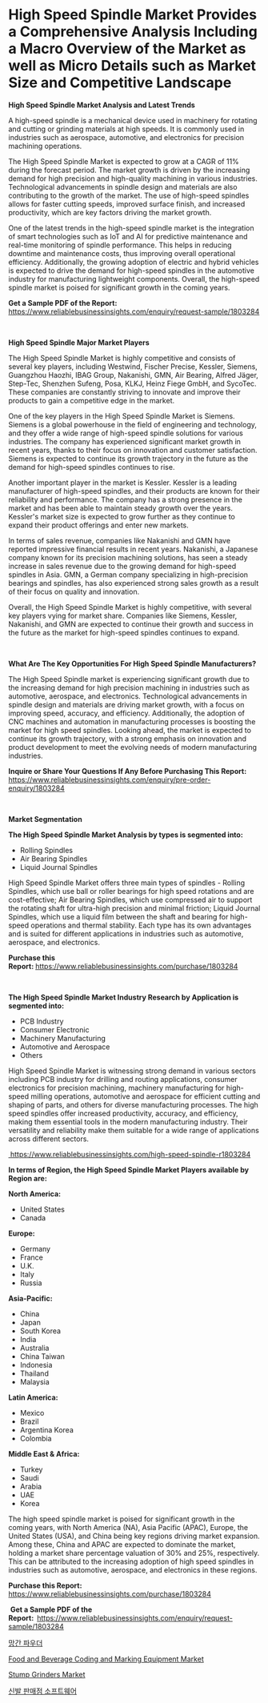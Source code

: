 <p><h1>High Speed Spindle Market Provides a Comprehensive Analysis Including a Macro Overview of the Market as well as Micro Details such as Market Size and Competitive Landscape</h1></p><p><strong>High Speed Spindle Market Analysis and Latest Trends</strong></p>
<p><p>A high-speed spindle is a mechanical device used in machinery for rotating and cutting or grinding materials at high speeds. It is commonly used in industries such as aerospace, automotive, and electronics for precision machining operations.</p><p>The High Speed Spindle Market is expected to grow at a CAGR of 11% during the forecast period. The market growth is driven by the increasing demand for high precision and high-quality machining in various industries. Technological advancements in spindle design and materials are also contributing to the growth of the market. The use of high-speed spindles allows for faster cutting speeds, improved surface finish, and increased productivity, which are key factors driving the market growth.</p><p>One of the latest trends in the high-speed spindle market is the integration of smart technologies such as IoT and AI for predictive maintenance and real-time monitoring of spindle performance. This helps in reducing downtime and maintenance costs, thus improving overall operational efficiency. Additionally, the growing adoption of electric and hybrid vehicles is expected to drive the demand for high-speed spindles in the automotive industry for manufacturing lightweight components. Overall, the high-speed spindle market is poised for significant growth in the coming years.</p></p>
<p><strong>Get a Sample PDF of the Report:&nbsp;</strong> <a href="https://www.reliablebusinessinsights.com/enquiry/request-sample/1803284">https://www.reliablebusinessinsights.com/enquiry/request-sample/1803284</a></p>
<p>&nbsp;</p>
<p><strong>High Speed Spindle Major Market Players</strong></p>
<p><p>The High Speed Spindle Market is highly competitive and consists of several key players, including Westwind, Fischer Precise, Kessler, Siemens, Guangzhou Haozhi, IBAG Group, Nakanishi, GMN, Air Bearing, Alfred Jäger, Step-Tec, Shenzhen Sufeng, Posa, KLKJ, Heinz Fiege GmbH, and SycoTec. These companies are constantly striving to innovate and improve their products to gain a competitive edge in the market.</p><p>One of the key players in the High Speed Spindle Market is Siemens. Siemens is a global powerhouse in the field of engineering and technology, and they offer a wide range of high-speed spindle solutions for various industries. The company has experienced significant market growth in recent years, thanks to their focus on innovation and customer satisfaction. Siemens is expected to continue its growth trajectory in the future as the demand for high-speed spindles continues to rise.</p><p>Another important player in the market is Kessler. Kessler is a leading manufacturer of high-speed spindles, and their products are known for their reliability and performance. The company has a strong presence in the market and has been able to maintain steady growth over the years. Kessler's market size is expected to grow further as they continue to expand their product offerings and enter new markets.</p><p>In terms of sales revenue, companies like Nakanishi and GMN have reported impressive financial results in recent years. Nakanishi, a Japanese company known for its precision machining solutions, has seen a steady increase in sales revenue due to the growing demand for high-speed spindles in Asia. GMN, a German company specializing in high-precision bearings and spindles, has also experienced strong sales growth as a result of their focus on quality and innovation.</p><p>Overall, the High Speed Spindle Market is highly competitive, with several key players vying for market share. Companies like Siemens, Kessler, Nakanishi, and GMN are expected to continue their growth and success in the future as the market for high-speed spindles continues to expand.</p></p>
<p>&nbsp;</p>
<p><strong>What Are The Key Opportunities For High Speed Spindle Manufacturers?</strong></p>
<p><p>The High Speed Spindle market is experiencing significant growth due to the increasing demand for high precision machining in industries such as automotive, aerospace, and electronics. Technological advancements in spindle design and materials are driving market growth, with a focus on improving speed, accuracy, and efficiency. Additionally, the adoption of CNC machines and automation in manufacturing processes is boosting the market for high speed spindles. Looking ahead, the market is expected to continue its growth trajectory, with a strong emphasis on innovation and product development to meet the evolving needs of modern manufacturing industries.</p></p>
<p><strong>Inquire or Share Your Questions If Any Before Purchasing This Report:</strong> <a href="https://www.reliablebusinessinsights.com/enquiry/pre-order-enquiry/1803284">https://www.reliablebusinessinsights.com/enquiry/pre-order-enquiry/1803284</a></p>
<p>&nbsp;</p>
<p><strong>Market Segmentation</strong></p>
<p><strong>The High Speed Spindle Market Analysis by types is segmented into:</strong></p>
<p><ul><li>Rolling Spindles</li><li>Air Bearing Spindles</li><li>Liquid Journal Spindles</li></ul></p>
<p><p>High Speed Spindle Market offers three main types of spindles - Rolling Spindles, which use ball or roller bearings for high speed rotations and are cost-effective; Air Bearing Spindles, which use compressed air to support the rotating shaft for ultra-high precision and minimal friction; Liquid Journal Spindles, which use a liquid film between the shaft and bearing for high-speed operations and thermal stability. Each type has its own advantages and is suited for different applications in industries such as automotive, aerospace, and electronics.</p></p>
<p><strong>Purchase this Report:&nbsp;</strong><a href="https://www.reliablebusinessinsights.com/purchase/1803284">https://www.reliablebusinessinsights.com/purchase/1803284</a></p>
<p>&nbsp;</p>
<p><strong>The High Speed Spindle Market Industry Research by Application is segmented into:</strong></p>
<p><ul><li>PCB Industry</li><li>Consumer Electronic</li><li>Machinery Manufacturing</li><li>Automotive and Aerospace</li><li>Others</li></ul></p>
<p><p>High Speed Spindle Market is witnessing strong demand in various sectors including PCB industry for drilling and routing applications, consumer electronics for precision machining, machinery manufacturing for high-speed milling operations, automotive and aerospace for efficient cutting and shaping of parts, and others for diverse manufacturing processes. The high speed spindles offer increased productivity, accuracy, and efficiency, making them essential tools in the modern manufacturing industry. Their versatility and reliability make them suitable for a wide range of applications across different sectors.</p></p>
<p><a href="https://www.reliablebusinessinsights.com/high-speed-spindle-r1803284">&nbsp;https://www.reliablebusinessinsights.com/high-speed-spindle-r1803284</a></p>
<p><strong>In terms of Region, the High Speed Spindle Market Players available by Region are:</strong></p>
<p>
    <p> <strong> North America: </strong>
        <ul>
            <li>United States</li>
            <li>Canada</li>
        </ul>
        </p> 
    <p> <strong> Europe: </strong>
        <ul>
            <li>Germany</li>
            <li>France</li>
            <li>U.K.</li>
            <li>Italy</li>
            <li>Russia</li>
        </ul>
        </p> 
    <p> <strong> Asia-Pacific: </strong>
        <ul>
            <li>China</li>
            <li>Japan</li>
            <li>South Korea</li>
            <li>India</li>
            <li>Australia</li>
            <li>China Taiwan</li>
            <li>Indonesia</li>
            <li>Thailand</li>
            <li>Malaysia</li>
        </ul>
        </p> 
    <p> <strong> Latin America: </strong>
        <ul>
            <li>Mexico</li>
            <li>Brazil</li>
            <li>Argentina Korea</li>
            <li>Colombia</li>
        </ul>
        </p> 
    <p> <strong> Middle East & Africa: </strong>
        <ul>
            <li>Turkey</li>
            <li>Saudi</li>
            <li>Arabia</li>
            <li>UAE</li>
            <li>Korea</li>
        </ul>
    </p>
    </p>
<p><p>The high speed spindle market is poised for significant growth in the coming years, with North America (NA), Asia Pacific (APAC), Europe, the United States (USA), and China being key regions driving market expansion. Among these, China and APAC are expected to dominate the market, holding a market share percentage valuation of 30% and 25%, respectively. This can be attributed to the increasing adoption of high speed spindles in industries such as automotive, aerospace, and electronics in these regions.</p></p>
<p><strong>Purchase this Report: </strong><a href="https://www.reliablebusinessinsights.com/purchase/1803284">https://www.reliablebusinessinsights.com/purchase/1803284</a></p>
<p>&nbsp;<strong>Get a Sample PDF of the Report:&nbsp;&nbsp;</strong><a href="https://www.reliablebusinessinsights.com/enquiry/request-sample/1803284">https://www.reliablebusinessinsights.com/enquiry/request-sample/1803284</a></p>
<p><strong></strong></p>
<p><p><a href="https://github.com/nigaleamar09/Market-Research-Report-List-1/blob/main/1534046167626.md">망간 파우더</a></p><p><a href="https://github.com/kosella/Market-Research-Report-List-4/blob/main/food-and-beverage-coding-and-marking-equipment-market.md">Food and Beverage Coding and Marking Equipment Market</a></p><p><a href="https://github.com/kufem1/Market-Research-Report-List-3/blob/main/stump-grinders-market.md">Stump Grinders Market</a></p><p><a href="https://github.com/lkwggful07722/Market-Research-Report-List-2/blob/main/7237632167627.md">신발 판매점 소프트웨어</a></p></p>